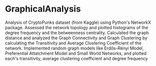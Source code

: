 # GraphicalAnalysis

Analysis of CryptoPunks dataset (from Kaggle) using Python's NetworkX package. Assessed the network topology and plotted histograms of the degree frequency and the betweenness centrality. Calculated the graph distance and analyzed the Graph Connectivity and Graph Clustering by calculating the Transitivity and Average Clustering Coefficient of the network. Implemented random graph models like Erdős–Rényi Model, Preferential Attatchment Model and Small World Networks, and plotted each's transitivity, average clustering coefficient and degree frequency
